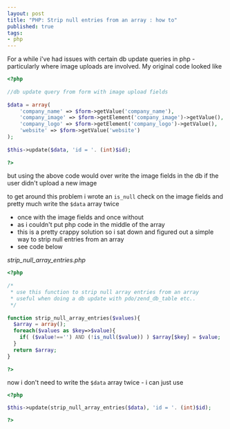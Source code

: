 ```yaml
--- 
layout: post
title: "PHP: Strip null entries from an array : how to"
published: true
tags: 
- php
---
```

For a while i've had issues with certain db update queries in php - particularly where image uploads are involved. 
My original code looked like

``` php
<?php
 
//db update query from form with image upload fields
 
$data = array(
    'company_name' => $form->getValue('company_name'),
    'company_image' => $form->getElement('company_image')->getValue(),
    'company_logo' => $form->getElement('company_logo')->getValue(),
    'website' => $form->getValue('website')
);
 
$this->update($data, 'id = '. (int)$id);
 
?>
```

but using the above code would over write the image fields in the db if the user didn't upload a new image 

to get around this problem i wrote an `is_null` check on the image  fields and pretty much write the `$data` array twice 

- once with the image fields and once without 
- as i couldn't put php code in the middle of the array
- this is a pretty crappy solution so i sat down and figured out a  simple way to strip null entries from an array 
- see code below


_strip_null_array_entries.php_
``` php
<?php
 
/* 
 * use this function to strip null array entries from an array
 * useful when doing a db update with pdo/zend_db_table etc..
 */
 
function strip_null_array_entries($values){
  $array = array();
  foreach($values as $key=>$value){
    if( ($value!=='') AND (!is_null($value)) ) $array[$key] = $value;
  }
  return $array;
}
 
?>
```

now i don't need to write the `$data` array twice - i can just use

``` php
<?php

$this->update(strip_null_array_entries($data), 'id = '. (int)$id);

?>
```